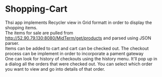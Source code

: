 # Shopping-Cart
Thsi app implements Recycler view in Grid formatt in order to display the shopping items.  
The items for sale are pulled from http://52.90.79.130:8080/MidTerm/get/products and parsed using JSON parser.  
Items can be added to cart and cart can be checked out. The checkout process can be implement in order to incorporate a pament gateway  
One can look for history of checkouts using the history menu. It'll pop up in a dialog all the orders that were checked out. You can select which order you want to view and go into details of that order.
